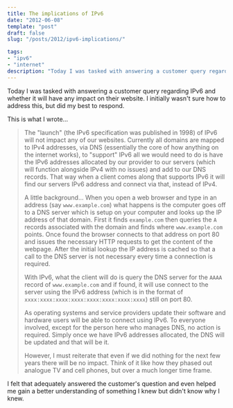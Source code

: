 ```yaml
---
title: The implications of IPv6
date: "2012-06-08"
template: "post"
draft: false
slug: "/posts/2012/ipv6-implications/"

tags:
- "ipv6"
- "internet"
description: "Today I was tasked with answering a customer query regarding IPv6 and whether it will have any impact on their website.  I initially wasn't sure how to address this, but did my best to respond."
---
```

Today I was tasked with answering a customer query regarding IPv6 and whether it will have any impact on their website.  I initially wasn't sure how to address this, but did my best to respond.

This is what I wrote...

> The "launch" (the IPv6 specification was published in 1998) of IPv6 will not impact any of our websites.  Currently all domains are mapped to IPv4 addresses, via DNS (essentially the core of how anything on the internet works), to "support" IPv6 all we would need to do is have the IPv6 addresses allocated by our provider to our servers (which will function alongside IPv4 with no issues) and add to our DNS records.  That way when a client comes along that supports IPv6 it will find our servers IPv6 address and connect via that, instead of IPv4.
>
> A little background…
> When you open a web browser and type in an address (say `www.example.com`) what happens is the computer goes off to a DNS server which is setup on your computer and looks up the IP address of that domain.  First it finds `example.com` then queries the `A` records associated with the domain and finds where `www.example.com` points.  Once found the browser connects to that address on port 80 and issues the necessary HTTP requests to get the content of the webpage.  After the initial lookup the IP address is cached so that a call to the DNS server is not necessary every time a connection is required.
>
> With IPv6, what the client will do is query the DNS server for the `AAAA` record of `www.example.com` and if found, it will use connect to the server using the IPv6 address (which is in the format of `xxxx:xxxx:xxxx:xxxx:xxxx:xxxx:xxxx:xxxx`) still on port 80.
>
> As operating systems and service providers update their software and hardware users will be able to connect using IPv6.  To everyone involved, except for the person here who manages DNS, no action is required.  Simply once we have IPv6 addresses allocated, the DNS will be updated and that will be it.
>
> However, I must reiterate that even if we did nothing for the next few years there will be no impact.  Think of it like how they phased out analogue TV and cell phones, but over a much longer time frame.

I felt that adequately answered the customer's question and even helped me gain a better understanding of something I knew but didn't know why I knew.